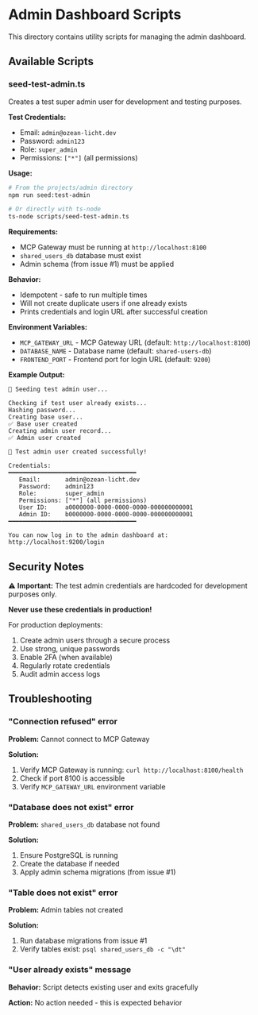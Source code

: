 # Admin Dashboard Scripts

This directory contains utility scripts for managing the admin dashboard.

## Available Scripts

### seed-test-admin.ts

Creates a test super admin user for development and testing purposes.

**Test Credentials:**
- Email: `admin@ozean-licht.dev`
- Password: `admin123`
- Role: `super_admin`
- Permissions: `["*"]` (all permissions)

**Usage:**

```bash
# From the projects/admin directory
npm run seed:test-admin

# Or directly with ts-node
ts-node scripts/seed-test-admin.ts
```

**Requirements:**
- MCP Gateway must be running at `http://localhost:8100`
- `shared_users_db` database must exist
- Admin schema (from issue #1) must be applied

**Behavior:**
- Idempotent - safe to run multiple times
- Will not create duplicate users if one already exists
- Prints credentials and login URL after successful creation

**Environment Variables:**
- `MCP_GATEWAY_URL` - MCP Gateway URL (default: `http://localhost:8100`)
- `DATABASE_NAME` - Database name (default: `shared-users-db`)
- `FRONTEND_PORT` - Frontend port for login URL (default: `9200`)

**Example Output:**

```
🌱 Seeding test admin user...

Checking if test user already exists...
Hashing password...
Creating base user...
✅ Base user created
Creating admin user record...
✅ Admin user created

🎉 Test admin user created successfully!

Credentials:
━━━━━━━━━━━━━━━━━━━━━━━━━━━━━━━━━━━━
   Email:       admin@ozean-licht.dev
   Password:    admin123
   Role:        super_admin
   Permissions: ["*"] (all permissions)
   User ID:     a0000000-0000-0000-0000-000000000001
   Admin ID:    b0000000-0000-0000-0000-000000000001
━━━━━━━━━━━━━━━━━━━━━━━━━━━━━━━━━━━━

You can now log in to the admin dashboard at:
http://localhost:9200/login
```

## Security Notes

⚠️ **Important:** The test admin credentials are hardcoded for development purposes only.

**Never use these credentials in production!**

For production deployments:
1. Create admin users through a secure process
2. Use strong, unique passwords
3. Enable 2FA (when available)
4. Regularly rotate credentials
5. Audit admin access logs

## Troubleshooting

### "Connection refused" error

**Problem:** Cannot connect to MCP Gateway

**Solution:**
1. Verify MCP Gateway is running: `curl http://localhost:8100/health`
2. Check if port 8100 is accessible
3. Verify `MCP_GATEWAY_URL` environment variable

### "Database does not exist" error

**Problem:** `shared_users_db` database not found

**Solution:**
1. Ensure PostgreSQL is running
2. Create the database if needed
3. Apply admin schema migrations (from issue #1)

### "Table does not exist" error

**Problem:** Admin tables not created

**Solution:**
1. Run database migrations from issue #1
2. Verify tables exist: `psql shared_users_db -c "\dt"`

### "User already exists" message

**Behavior:** Script detects existing user and exits gracefully

**Action:** No action needed - this is expected behavior
